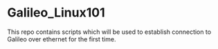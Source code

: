 Galileo_Linux101
================

This repo contains scripts which will be used to establish connection to Galileo over ethernet for the first time.
